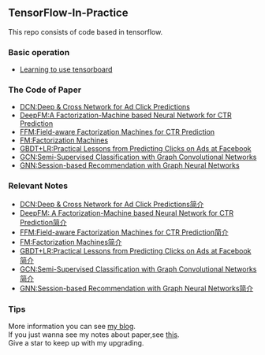 ## TensorFlow-In-Practice
This repo consists of code based in tensorflow.
### Basic operation
- [Learning to use tensorboard](https://github.com/loserChen/TensorFlow-In-Practice/tree/master/UsingTensorBoard)
### The Code of Paper  
- [DCN:Deep & Cross Network for Ad Click Predictions](https://github.com/loserChen/TensorFlow-In-Practice/tree/master/DCN)
- [DeepFM:A Factorization-Machine based Neural Network for CTR Prediction](https://github.com/loserChen/TensorFlow-In-Practice/tree/master/DeepFM)
- [FFM:Field-aware Factorization Machines for CTR Prediction](https://github.com/loserChen/TensorFlow-In-Practice/tree/master/FFM)
- [FM:Factorization Machines](https://github.com/loserChen/TensorFlow-In-Practice/tree/master/FM)
- [GBDT+LR:Practical Lessons from Predicting Clicks on Ads at Facebook](https://github.com/loserChen/TensorFlow-In-Practice/tree/master/GBDT%2BLR)
- [GCN:Semi-Supervised Classification with Graph Convolutional Networks](https://github.com/loserChen/TensorFlow-In-Practice/tree/master/GCN)
- [GNN:Session-based Recommendation with Graph Neural Networks](https://github.com/loserChen/TensorFlow-In-Practice/tree/master/SRGNN)
### Relevant Notes
- [DCN:Deep & Cross Network for Ad Click Predictions简介](https://blog.csdn.net/qq_35564813/article/details/88600139)
- [DeepFM: A Factorization-Machine based Neural Network for CTR Prediction简介](https://blog.csdn.net/qq_35564813/article/details/86022277)
- [FFM:Field-aware Factorization Machines for CTR Prediction简介](https://blog.csdn.net/qq_35564813/article/details/85464337)
- [FM:Factorization Machines简介](https://blog.csdn.net/qq_35564813/article/details/85221755)
- [GBDT+LR:Practical Lessons from Predicting Clicks on Ads at Facebook简介](https://blog.csdn.net/qq_35564813/article/details/88768624)
- [GCN:Semi-Supervised Classification with Graph Convolutional Networks简介](https://blog.csdn.net/qq_35564813/article/details/88377400)
- [GNN:Session-based Recommendation with Graph Neural Networks简介](https://blog.csdn.net/qq_35564813/article/details/88616124#comments)
### Tips
More information you can see [my blog](https://blog.csdn.net/qq_35564813?t=1).  
If you just wanna see my notes about paper,see [this](https://blog.csdn.net/qq_35564813/article/category/8555075).  
Give a star to keep up with my upgrading.

